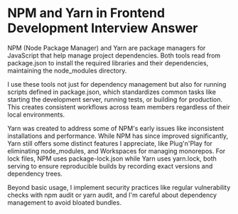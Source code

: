 # NPM and Yarn in Frontend Development Interview Answer

NPM (Node Package Manager) and Yarn are package managers for JavaScript that help manage project dependencies. Both tools read from package.json to install the required libraries and their dependencies, maintaining the node_modules directory.

I use these tools not just for dependency management but also for running scripts defined in package.json, which standardizes common tasks like starting the development server, running tests, or building for production. This creates consistent workflows across team members regardless of their local environments.

Yarn was created to address some of NPM's early issues like inconsistent installations and performance. While NPM has since improved significantly, Yarn still offers some distinct features I appreciate, like Plug'n'Play for eliminating node_modules, and Workspaces for managing monorepos. For lock files, NPM uses package-lock.json while Yarn uses yarn.lock, both serving to ensure reproducible builds by recording exact versions and dependency trees.

Beyond basic usage, I implement security practices like regular vulnerability checks with npm audit or yarn audit, and I'm careful about dependency management to avoid bloated bundles.
